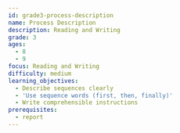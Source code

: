 ```yaml
---
id: grade3-process-description
name: Process Description
description: Reading and Writing
grade: 3
ages:
  - 8
  - 9
focus: Reading and Writing
difficulty: medium
learning_objectives:
  - Describe sequences clearly
  - 'Use sequence words (first, then, finally)'
  - Write comprehensible instructions
prerequisites:
  - report
---
```


